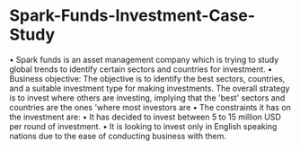 # Spark-Funds-Investment-Case-Study

• Spark funds is an asset management company which is trying to study global trends to identify certain
sectors and countries for investment.
• Business objective: The objective is to identify the best sectors, countries, and a suitable investment type
for making investments. The overall strategy is to invest where others are investing, implying that the
'best' sectors and countries are the ones 'where most investors are
• The constraints it has on the investment are:
  • It has decided to invest between 5 to 15 million USD per round of investment.
  • It is looking to invest only in English speaking nations due to the ease of conducting business with them.
